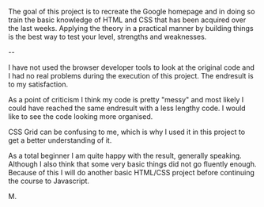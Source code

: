 The goal of this project is to recreate the Google homepage 
and in doing so train the basic knowledge of HTML and CSS that
has been acquired over the last weeks.
Applying the theory in a practical manner by building things
is the best way to test your level, strengths and weaknesses.

--

I have not used the browser developer tools to look at the 
original code and I had no real problems during the execution 
of this project. The endresult is to my satisfaction.

As a point of criticism I think my code is pretty "messy" and 
most likely I could have reached the same endresult with a less 
lengthy code. I would like to see the code looking more organised.

CSS Grid can be confusing to me, which is why I used it in 
this project to get a better understanding of it.

As a total beginner I am quite happy with the result, generally 
speaking. Although I also think that some very basic things did 
not go fluently enough. Because of this I will do another basic 
HTML/CSS project before continuing the course to Javascript.

M.





